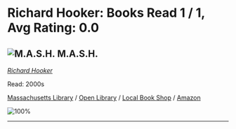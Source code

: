 # Richard Hooker:  Books Read 1 / 1, Avg Rating: 0.0 

## ![M.A.S.H.](https://covers.openlibrary.org/b/isbn/9780671772321-M.jpg) M.A.S.H.
*[Richard Hooker](../authors/RichardHooker)*

Read: 2000s

[Massachusetts Library](https://library.minlib.net/search/i=9780671772321) / [Open Library](https://openlibrary.org/isbn/9780671772321) / [Local Book Shop](https://bookshop.org/book/9780671772321) / [Amazon](https://amazon.com/dp/0061624519)

![100%](https://geps.dev/progress/100) 



---
